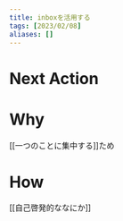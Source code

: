 ```yaml
---
title: inboxを活用する
tags: [2023/02/08]
aliases: []
---
```


# Next Action
# Why
[[一つのことに集中する]]ため
# How


[[自己啓発的ななにか]]